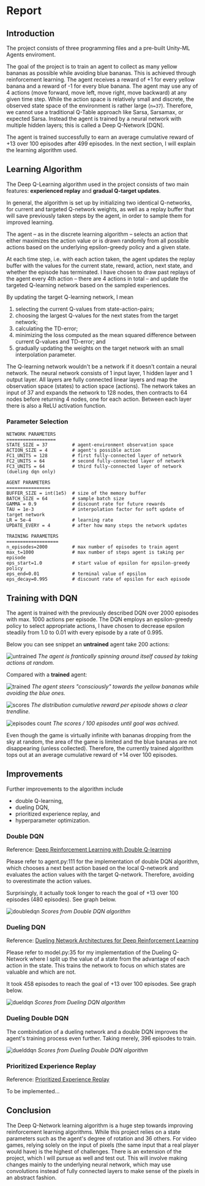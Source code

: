 [//]: # (Image References)

[image1]: ./img/untrained.gif "Untrained Agent"
[image2]: ./img/trained.gif "Trained Agent"
[image3]: ./img/dqn.png "DQN Scores"
[image4]: ./img/dqn-scores.png "DQN Scores List"
[image5]: ./img/double-dqn-scores.png "Double DQN Scores List"
[image6]: ./img/duel-dqn-scores.png "Dueling DQN Scores List"
[image7]: ./img/duel-double-dqn-scores.png "Dueling Double DQN Scores List"

# Report

## Introduction
The project consists of three programming files and a pre-built Unity-ML Agents enviroment.

The goal of the project is to train an agent to collect as many yellow bananas as possible while avoiding blue bananas. This is achieved through reinforcement learning. The agent receives a reward of +1 for every yellow banana and a reward of -1 for every blue banana.
The agent may use any of 4 actions (move forward, move left, move right, move backward) at any given time step. While the action space is relatively small and discrete, the observed state space of the environment is rather large (`n=37`). Therefore, we cannot use a traditional Q-Table approach like Sarsa, Sarsamax, or expected Sarsa. Instead the agent is trained by a neural network with multiple hidden layers; this is called a Deep Q-Network [DQN]. 

The agent is trained successfully to earn an average cumulative reward of +13 over 100 episodes after 499 episodes. In the next section, I will explain the learning algorithm used. 

## Learning Algorithm
The Deep Q-Learning algorithm used in the project consists of two main features: **experienced replay** and **gradual Q-target updates**.

In general, the algorithm is set up by initializing two identical Q-networks, for current and targeted Q-network weights, as well as a replay buffer that will save previously taken steps by the agent, in order to sample them for improved learning.

The agent – as in the discrete learning algorithm – selects an action that either maximizes the action value or is drawn randomly from all possible actions based on the underlying epsilon-greedy policy and a given state.

At each time step, i.e. with each action taken, the agent updates the replay buffer with the values for the current state, reward, action, next state, and whether the episode has terminated.
I have chosen to draw past replays of the agent every 4th action – there are 4 actions in total – and update the targeted Q-learning network based on the sampled experiences.

By updating the target Q-learning network, I mean 
1. selecting the current Q-values from state-action-pairs;
2. choosing the largest Q-values for the next states from the target network;
3. calculating the TD-error;
4. minimizing the loss computed as the mean squared difference between current Q-values and TD-error; and
5. gradually updating the weights on the target network with an small interpolation parameter.

The Q-learning network wouldn't be a network if it doesn't contain a neural network. The neural network consists of 1 input layer, 1 hidden layer and 1 output layer. All layers are fully connected linear layers and map the observation space (states) to action space (actions). The network takes an input of 37 and expands the network to 128 nodes, then contracts to 64 nodes before returning 4 nodes, one for each action. Between each layer there is also a ReLU activation function.

### Parameter Selection
```
NETWORK PARAMETERS
==================
STATE_SIZE = 37         # agent-environment observation space
ACTION_SIZE = 4         # agent's possible action
FC1_UNITS = 128         # first fully-connected layer of network
FC2_UNITS = 64          # second fully-connected layer of network
FC3_UNITS = 64          # third fully-connected layer of network (dueling dqn only)

AGENT PARAMETERS
================
BUFFER_SIZE = int(1e5)  # size of the memory buffer
BATCH_SIZE = 64         # sample batch size
GAMMA = 0.9             # discount rate for future rewards
TAU = 1e-3              # interpolation factor for soft update of target network
LR = 5e-4               # learning rate
UPDATE_EVERY = 4        # after how many steps the network updates

TRAINING PARAMETERS
===================
n_episodes=2000         # max number of episodes to train agent
max_t=1000              # max number of steps agent is taking per episode
eps_start=1.0           # start value of epsilon for epsilon-greedy policy
eps_end=0.01            # terminal value of epsilon
eps_decay=0.995         # discount rate of epsilon for each episode
```

## Training with DQN
The agent is trained with the previously described DQN over 2000 episodes with max. 1000 actions per episode. The DQN employs an epsilon-greedy policy to select appropriate actions, I have chosen to decrease epsilon steadily from 1.0 to 0.01 with every episode by a rate of 0.995.

Below you can see snippet an **untrained** agent take 200 actions:

![untrained][image1]
*The agent is frantically spinning around itself caused by taking actions at random.*

Compared with a **trained** agent: 

![trained][image2]
*The agent steers "consciously" towards the yellow bananas while avoiding the blue ones.*

![scores][image3]
*The distribution cumulative reward per episode shows a clear trendline.*

![episodes count][image4]
*The scores / 100 episodes until goal was achived.*


Even though the game is virtually infinite with bananas dropping from the sky at random, the area of the game is limited and the blue bananas are not disappearing (unless collected). Therefore, the currently trained algorithm tops out at an average cumulative reward of +14 over 100 episodes. 

## Improvements
Further improvements to the algorithm include 
- double Q-learning,
- dueling DQN,
- prioritized experience replay, and
- hyperparameter optimization.

### Double DQN
Reference: [Deep Reinforcement Learning with Double Q-learning](https://arxiv.org/abs/1509.06461)

Please refer to agent.py:111 for the implementation of double DQN algorithm, which chooses a next best action based on the local Q-network and evaluates the action values with the target Q-network. Therefore, avoiding to overestimate the action values.

Surprisingly, it actually took longer to reach the goal of +13 over 100 episodes (480 episodes). See graph below.

![doubledqn][image5]
*Scores from Double DQN algorithm*

### Dueling DQN
Reference: [Dueling Network Architectures for Deep Reinforcement Learning](https://arxiv.org/abs/1511.06581)

Please refer to model.py:35 for my implementation of the Dueling Q-Network where I split up the value of a state from the advantage of each action in the state. This trains the network to focus on which states are valuable and which are not.

It took 458 episodes to reach the goal of +13 over 100 episodes. See graph below.

![dueldqn][image6]
*Scores from Dueling DQN algorithm* 

### Dueling Double DQN
The combindation of a dueling network and a double DQN improves the agent's training process even further. Taking merely, 396 episodes to train.

![duelddqn][image7]
*Scores from Dueling Double DQN algorithm*

### Prioritized Experience Replay
Reference: [Prioritized Experience Replay](https://arxiv.org/abs/1511.05952)

To be implemented...


## Conclusion
The Deep Q-Network learning algorithm is a huge step towards improving reinforcement learning algorithms. While this project relies on a state parameters such as the agent's degree of rotation and 36 others. For video games, relying solely on the input of pixels (the same input that a real player would have) is the highest of challenges. 
There is an extension of the project, which I will pursue as well and test out. This will involve making changes mainly to the underlying neural network, which may use convolutions instead of fully connected layers to make sense of the pixels in an abstract fashion.

